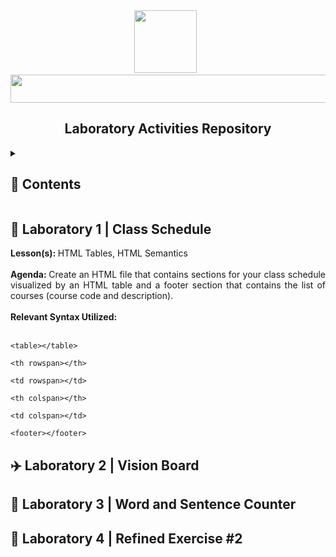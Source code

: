 <div align="center">
  <img src="https://i.ibb.co/YdMp6Pp/ezgif-6-6b3e434000.gif" height="100"> &nbsp;
  <img src="https://see.fontimg.com/api/rf5/DYJX1/MTYyM2I1ZjcyYzQyNDgyNDk2ZTFkN2FjZTUwZjQzZGQub3Rm/V2ViIFN5c3RlbXMgYW5kIFRlY2hub2xvZ2llcw/gome-pixel.png?r=fs&h=98&w=1500&fg=000000&bg=FFFFFF&tb=1&s=65" height="45" width="700">
  <h2>Laboratory Activities Repository</h2>
</div>

<details>
<summary><h2>📝 Contents</h2></summary>

- [Laboratory 1](#lab1)
- [Laboratory 2](#lab2)
- [Laboratory 3](#lab3)
- [Laboratory 4](#lab4)

</details>

### <a name="lab1"></a>
## 📅 Laboratory 1 | Class Schedule

<div align="justify">
<b>Lesson(s): </b>HTML Tables, HTML Semantics<br><br> 
<b>Agenda: </b> Create an HTML file that contains sections for your class schedule visualized by an HTML table and a footer section that contains the list of courses (course code and description).<br><br>
<b>Relevant Syntax Utilized: </b><br><br>
<pre><code>&lt;table&gt;&lt;/table&gt;</code></pre>
<pre><code>&lt;th rowspan&gt;&lt;/th&gt;</code></pre>
<pre><code>&lt;td rowspan&gt;&lt;/td&gt;</code></pre>
<pre><code>&lt;th colspan&gt;&lt;/th&gt;</code></pre>
<pre><code>&lt;td colspan&gt;&lt;/td&gt;</code></pre>
<pre><code>&lt;footer&gt;&lt;/footer&gt;</code></pre>

</div>

### <a name="lab2"></a>
## ✈️ Laboratory 2 | Vision Board

### <a name="lab3"></a>
## 🔢 Laboratory 3 | Word and Sentence Counter

### <a name="lab4"></a>
## 🍃 Laboratory 4 | Refined Exercise #2


